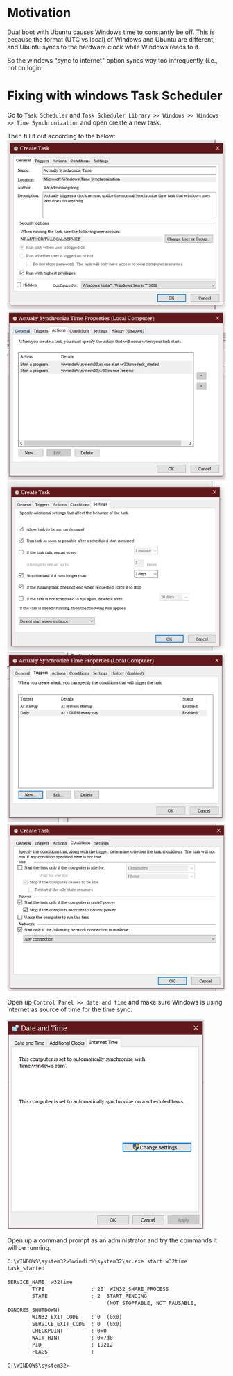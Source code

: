 



# Motivation

Dual boot with Ubuntu causes Windows time to constantly be off.
This is because the format (UTC vs local) of Windows and Ubuntu are different,
and Ubuntu syncs to the hardware clock while Windows reads to it.


So the windows "sync to internet" option syncs way too infrequently (i.e., not on login.

# Fixing with windows Task Scheduler

Go to `Task Scheduler` and `Task Scheduler Library >> Windows >> Windows >> Time Synchronization` and open
create a new task. 

Then fill it out according to the below:
![general](media/time_sync_general.png)
![action](media/time_sync_actions.png)
![settings](media/time_sync_settings.png)
![trigger](media/time_sync_triggers.png)
![condition](media/time_sync_conditions.png)

Open up `Control Panel >> date and time` and make sure Windows is using internet as source of time for the time sync.

![date](media/time_sync_date_and_time.png)


Open up a command prompt as an administrator and try the commands it will be running.

```
C:\WINDOWS\system32>%windir%\system32\sc.exe start w32time task_started

SERVICE_NAME: w32time
        TYPE               : 20  WIN32_SHARE_PROCESS
        STATE              : 2  START_PENDING
                                (NOT_STOPPABLE, NOT_PAUSABLE, IGNORES_SHUTDOWN)
        WIN32_EXIT_CODE    : 0  (0x0)
        SERVICE_EXIT_CODE  : 0  (0x0)
        CHECKPOINT         : 0x0
        WAIT_HINT          : 0x7d0
        PID                : 19212
        FLAGS              :

C:\WINDOWS\system32>
```

